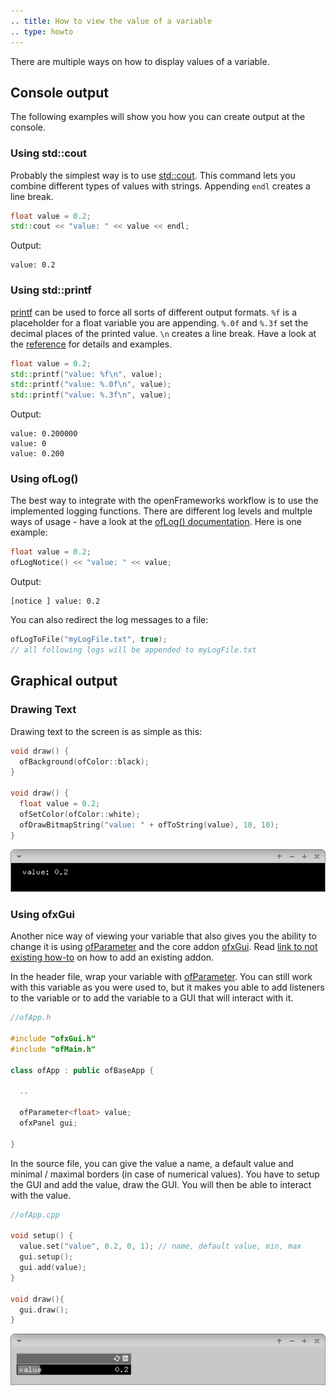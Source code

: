 ```yaml
---
.. title: How to view the value of a variable
.. type: howto
---
```


There are multiple ways on how to display values of a variable.

## Console output

The following examples will show you how you can create output at the console.

### Using std::cout

Probably the simplest way is to use [std::cout](http://en.cppreference.com/w/cpp/io/cout). This command lets you combine different types of values with strings. Appending  ```endl``` creates a line break.
```c++
float value = 0.2;
std::cout << "value: " << value << endl;
```
Output:
```
value: 0.2
```

### Using std::printf

[printf](http://en.cppreference.com/w/cpp/io/c/fprintf) can be used to force all sorts of different output formats. ```%f``` is a placeholder for a float variable you are appending. ```%.0f``` and ```%.3f``` set the decimal places of the printed value. ```\n``` creates a line break. Have a look at the [reference](http://en.cppreference.com/w/cpp/io/c/fprintf) for details and examples.
```c++
float value = 0.2;
std::printf("value: %f\n", value);
std::printf("value: %.0f\n", value);
std::printf("value: %.3f\n", value);
```
Output:
```
value: 0.200000
value: 0
value: 0.200
```

### Using ofLog()

The best way to integrate with the openFrameworks workflow is to use the implemented logging functions. There are different log levels and multple ways of usage - have a look at the [ofLog() documentation](http://openframeworks.cc/documentation/utils/ofLog/). Here is one example:
```c++
float value = 0.2;
ofLogNotice() << "value: " << value;
```
Output:
```
[notice ] value: 0.2
```
You can also redirect the log messages to a file:
```c++
ofLogToFile("myLogFile.txt", true);
// all following logs will be appended to myLogFile.txt
```

## Graphical output

### Drawing Text
Drawing text to the screen is as simple as this:
```c++
void draw() {
  ofBackground(ofColor::black);
}

void draw() {
  float value = 0.2;
  ofSetColor(ofColor::white);
  ofDrawBitmapString("value: " + ofToString(value), 10, 10);
}
```

![Screenshot of drawing string to screen](How_to_view_value_drawstring.png)

### Using ofxGui
Another nice way of viewing your variable that also gives you the ability to change it is using [ofParameter](http://openframeworks.cc/documentation/types/ofParameter/) and the core addon [ofxGui](http://openframeworks.cc/documentation/ofxGui/ofxGui/). Read [link to not existing how-to]() on how to add an existing addon.

In the header file, wrap your variable with [ofParameter](http://openframeworks.cc/documentation/types/ofParameter/). You can still work with this variable as you were used to, but it makes you able to add listeners to the variable or to add the variable to a GUI that will interact with it.

```c++
//ofApp.h

#include "ofxGui.h"
#include "ofMain.h"

class ofApp : public ofBaseApp {

  ..

  ofParameter<float> value;
  ofxPanel gui;

}
```

In the source file, you can give the value a name, a default value and minimal / maximal borders (in case of numerical values). You have to setup the GUI and add the value, draw the GUI. You will then be able to interact with the value.

```c++
//ofApp.cpp

void setup() {
  value.set("value", 0.2, 0, 1); // name, default value, min, max
  gui.setup();
  gui.add(value);
}

void draw(){
  gui.draw();
}

```
![Screenshot of using gui to show and edit value](How_to_view_value_gui.png)
